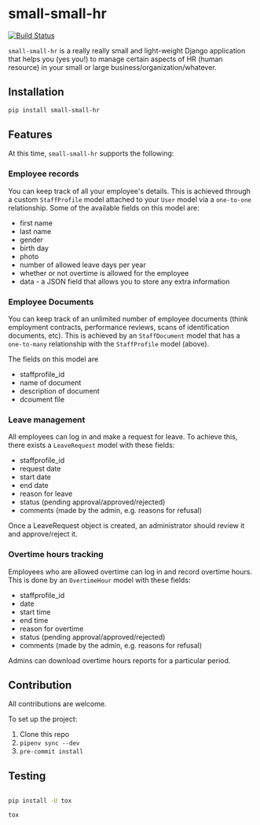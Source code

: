 # small-small-hr

[![Build Status](https://travis-ci.org/moshthepitt/small-small-hr.svg?branch=master)](https://travis-ci.org/moshthepitt/small-small-hr)

`small-small-hr` is a really really small and light-weight Django application that helps you (yes you!) to manage certain aspects of HR (human resource) in your small or large business/organization/whatever.

## Installation

```sh
pip install small-small-hr
```

## Features

At this time, `small-small-hr` supports the following:

### Employee records

You can keep track of all your employee's details.  This is achieved through a custom `StaffProfile` model attached to your `User` model via a `one-to-one` relationship.  Some of the available fields on this model are:

* first name
* last name
* gender
* birth day
* photo
* number of allowed leave days per year
* whether or not overtime is allowed for the employee
* data - a JSON field that allows you to store any extra information

### Employee Documents

You can keep track of an unlimited number of employee documents (think employment contracts, performance reviews, scans of identification documents, etc).  This is achieved by an `StaffDocument` model that has a `one-to-many` relationship with the `StaffProfile` model (above).

The fields on this model are

* staffprofile_id
* name of document
* description of document
* dcoument file

### Leave management

All employees can log in and make a request for leave.  To achieve this, there exists a `LeaveRequest` model with these fields:

* staffprofile_id
* request date
* start date
* end date
* reason for leave
* status (pending approval/approved/rejected)
* comments (made by the admin, e.g. reasons for refusal)

Once a LeaveRequest object is created, an administrator should review it and approve/reject it.

### Overtime hours tracking

Employees who are allowed overtime can log in and record overtime hours.  This is done by an `OvertimeHour` model with these fields:

* staffprofile_id
* date
* start time
* end time
* reason for overtime
* status (pending approval/approved/rejected)
* comments (made by the admin, e.g. reasons for refusal)

Admins can download overtime hours reports for a particular period.

## Contribution

All contributions are welcome.

To set up the project:

1. Clone this repo
2. `pipenv sync --dev`
3. `pre-commit install`

## Testing

```sh

pip install -U tox

tox
